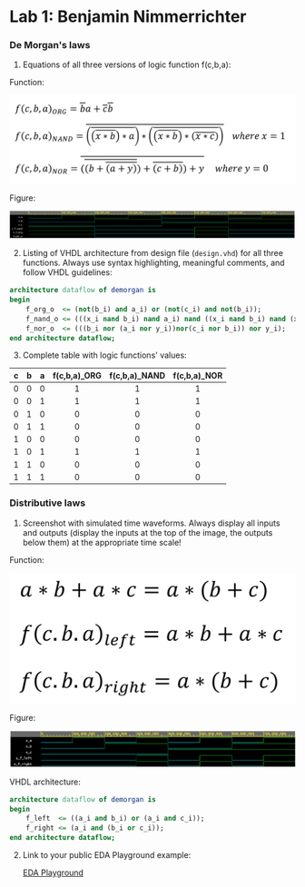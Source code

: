 # Lab 1: Benjamin Nimmerrichter

### De Morgan's laws

1. Equations of all three versions of logic function f(c,b,a):

Function:

![Logic function](https://github.com/benjamin-nimmerrichter/digital-electronics-1/blob/main/labs/01_gates/equations.png)

Figure:

![Figure](https://github.com/benjamin-nimmerrichter/digital-electronics-1/blob/main/labs/01_gates/NAND%20and%20NOR.png)

2. Listing of VHDL architecture from design file (`design.vhd`) for all three functions. Always use syntax highlighting, meaningful comments, and follow VHDL guidelines:

```vhdl
architecture dataflow of demorgan is
begin
    f_org_o  <= (not(b_i) and a_i) or (not(c_i) and not(b_i));
    f_nand_o <= (((x_i nand b_i) nand a_i) nand ((x_i nand b_i) nand (x_i nand c_i))); --where x = 1
    f_nor_o  <= (((b_i nor (a_i nor y_i))nor(c_i nor b_i)) nor y_i);                   --where y = 0
end architecture dataflow;
```

3. Complete table with logic functions' values:

| **c** | **b** |**a** | **f(c,b,a)_ORG** | **f(c,b,a)_NAND** | **f(c,b,a)_NOR** |
| :-: | :-: | :-: | :-: | :-: | :-: |
| 0 | 0 | 0 | 1 | 1 | 1 |
| 0 | 0 | 1 | 1 | 1 | 1 |
| 0 | 1 | 0 | 0 | 0 | 0 |
| 0 | 1 | 1 | 0 | 0 | 0 |
| 1 | 0 | 0 | 0 | 0 | 0 |
| 1 | 0 | 1 | 1 | 1 | 1 |
| 1 | 1 | 0 | 0 | 0 | 0 |
| 1 | 1 | 1 | 0 | 0 | 0 |

### Distributive laws

1. Screenshot with simulated time waveforms. Always display all inputs and outputs (display the inputs at the top of the image, the outputs below them) at the appropriate time scale!
    
Function:

   ![Function](https://github.com/benjamin-nimmerrichter/digital-electronics-1/blob/main/labs/01_gates/distributive_f.png)
   
Figure:

   ![your figure](https://github.com/benjamin-nimmerrichter/digital-electronics-1/blob/main/labs/01_gates/distributive.png)

VHDL architecture:
```vhdl
architecture dataflow of demorgan is
begin
    f_left  <= ((a_i and b_i) or (a_i and c_i));
    f_right <= (a_i and (b_i or c_i));
end architecture dataflow;
```

2. Link to your public EDA Playground example:

   [EDA Playground](https://www.edaplayground.com/x/nP23)

